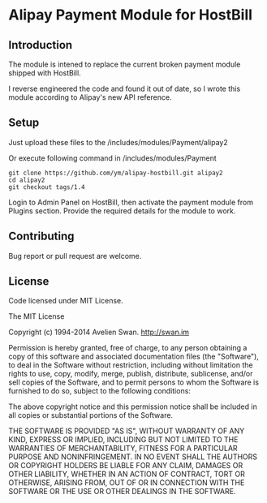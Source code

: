 # Alipay Payment Module for HostBill

## Introduction

The module is intened to replace the current broken payment module shipped with HostBill.

I reverse engineered the code and found it out of date, so I wrote this module according to Alipay's new API reference.

## Setup

Just upload these files to the <HostBill-Installation-Directory>/includes/modules/Payment/alipay2

Or execute following command in <HostBill-Installation-Directory>/includes/modules/Payment

```
git clone https://github.com/ym/alipay-hostbill.git alipay2
cd alipay2
git checkout tags/1.4
```

Login to Admin Panel on HostBill, then activate the payment module from Plugins section. Provide the required details for the module to work.

## Contributing

Bug report or pull request are welcome.

## License

Code licensed under MIT License.

The MIT License

Copyright (c) 1994-2014 Avelien Swan. http://swan.im

Permission is hereby granted, free of charge, to any person obtaining a copy
of this software and associated documentation files (the "Software"), to deal
in the Software without restriction, including without limitation the rights
to use, copy, modify, merge, publish, distribute, sublicense, and/or sell
copies of the Software, and to permit persons to whom the Software is
furnished to do so, subject to the following conditions:

The above copyright notice and this permission notice shall be included in
all copies or substantial portions of the Software.

THE SOFTWARE IS PROVIDED "AS IS", WITHOUT WARRANTY OF ANY KIND, EXPRESS OR
IMPLIED, INCLUDING BUT NOT LIMITED TO THE WARRANTIES OF MERCHANTABILITY,
FITNESS FOR A PARTICULAR PURPOSE AND NONINFRINGEMENT. IN NO EVENT SHALL THE
AUTHORS OR COPYRIGHT HOLDERS BE LIABLE FOR ANY CLAIM, DAMAGES OR OTHER
LIABILITY, WHETHER IN AN ACTION OF CONTRACT, TORT OR OTHERWISE, ARISING FROM,
OUT OF OR IN CONNECTION WITH THE SOFTWARE OR THE USE OR OTHER DEALINGS IN
THE SOFTWARE.
